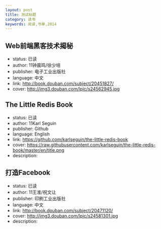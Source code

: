 ```yaml
---
layout: post
title: 测试标题
category: 读书
keywords: 阅读,书单,2014
---
```


## Web前端黑客技术揭秘

- status: 已读
- author: 11钟晨鸣/徐少培
- publisher: 电子工业出版社
- language: 中文
- link: http://book.douban.com/subject/20451827/
- cover: http://img3.douban.com/lpic/s24562945.jpg

## The Little Redis Book

- status: 已读
- author: 11Karl Seguin
- publisher: Github
- language: English
- link: https://github.com/karlseguin/the-little-redis-book
- cover: https://raw.githubusercontent.com/karlseguin/the-little-redis-book/master/en/title.png
- description:

## 打造Facebook

- status: 已读
- author: 11王淮/祝文让
- publisher: 印刷工业出版社
- language: 中文
- link: http://book.douban.com/subject/20471120/
- cover: http://img3.douban.com/lpic/s24581301.jpg
- description: 
